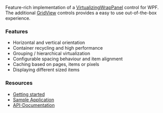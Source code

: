 Feature-rich implementation of a [VirtualizingWrapPanel](https://sbaeumlisberger.github.io/VirtualizingWrapPanel/api/WpfToolkit.Controls.VirtualizingWrapPanel.html) control for WPF. The additional [GridView](https://sbaeumlisberger.github.io/VirtualizingWrapPanel/api/WpfToolkit.Controls.GridView.html) controls provides a easy to use out-of-the-box experience.

### Features
* Horizontal and vertical orientation
* Container recycling and high performance
* Grouping / hierarchical virtualization
* Configurable spacing behaviour and item alignment
* Caching based on pages, items or pixels
* Displaying different sized items

### Resources
* [Getting started](https://sbaeumlisberger.github.io/VirtualizingWrapPanel/docs/getting-started.html)
* [Sample Application](https://github.com/sbaeumlisberger/VirtualizingWrapPanel/tree/master/SamplesApplication.md)
* [API-Documentation](https://sbaeumlisberger.github.io/VirtualizingWrapPanel/api/WpfToolkit.Controls.html)